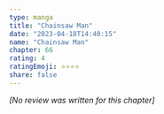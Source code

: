 ```yaml
---
type: manga
title: "Chainsaw Man"
date: "2023-04-18T14:40:15"
name: "Chainsaw Man"
chapter: 66
rating: 4
ratingEmoji: ⭐️⭐️⭐️⭐️
share: false
---
```


*[No review was written for this chapter]*
